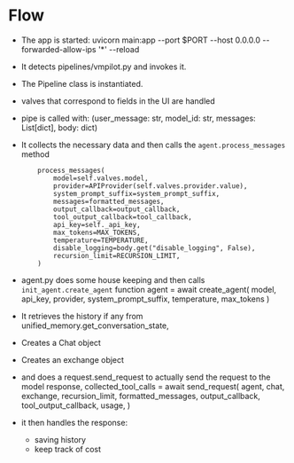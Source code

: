 

# Flow

- The app is started:
uvicorn main:app --port $PORT --host 0.0.0.0 --forwarded-allow-ips '*' --reload

- It detects pipelines/vmpilot.py and invokes it.
- The Pipeline class is instantiated.
- valves that correspond to fields in the UI are handled
- pipe is called with: (user_message: str, model_id: str, messages: List[dict], body: dict) 
- It collects the necessary data and then calls the `agent.process_messages` method

          process_messages(
              model=self.valves.model,
              provider=APIProvider(self.valves.provider.value),
              system_prompt_suffix=system_prompt_suffix,
              messages=formatted_messages,
              output_callback=output_callback,
              tool_output_callback=tool_callback,
              api_key=self._api_key,
              max_tokens=MAX_TOKENS,
              temperature=TEMPERATURE,
              disable_logging=body.get("disable_logging", False),
              recursion_limit=RECURSION_LIMIT,
          )
- agent.py does some house keeping and then calls `init_agent.create_agent` function
    agent = await create_agent(
        model, api_key, provider, system_prompt_suffix, temperature, max_tokens
    )
- It retrieves the history if any from unified_memory.get_conversation_state, 
- Creates a Chat object
- Creates an exchange object 
- and does a request.send_request to actually send the request to the model
    response, collected_tool_calls = await send_request(
        agent,
        chat,
        exchange,
        recursion_limit,
        formatted_messages,
        output_callback,
        tool_output_callback,
        usage,
    )
- it then handles the response: 
  - saving history
  - keep track of cost
